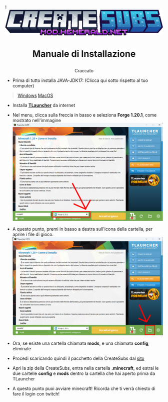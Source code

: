 !![titolo](CreateCraft/1.png)

# <p style="text-align: center;">Manuale di Installazione</p>
<p style="text-align: center;">Craccato</p>

- Prima di tutto installa JAVA-JDK17: (Clicca qui sotto rispetto al tuo computer)

> [Windows](https://download.oracle.com/java/17/archive/jdk-17.0.10_windows-x64_bin.exe)
> [MacOS](https://download.oracle.com/java/17/archive/jdk-17.0.10_macos-x64_bin.dmg)

- Installa **[TLauncher](https://tlauncher.org/en/)** da internet
- Nel menu, clicca sulla freccia in basso e seleziona **Forge 1.20.1**, come mostrato nell'immagine
![Immagine 1](CreateCraft/craccato/1.png)

- A questo punto, premi in basso a destra sull'icona della cartella, per aprire i file di gioco.
![Immagine 2](CreateCraft/craccato/2.png)
- Ora, se esiste una cartella chiamata **mods**, e una chiamata **config**, eliminale
- Procedi scaricando quindi il pacchetto della CreateSubs dal [sito](https://mod.hemerald.net)
- Apri la zip della CreateSubs, entra nella cartella **.minecraft**, ed estrai le due cartelle **config** e **mods** dentro la cartella che hai aperto prima da TLauncher
- A questo punto puoi avviare minecraft! Ricorda che ti verrà chiesto di fare il login con twitch!